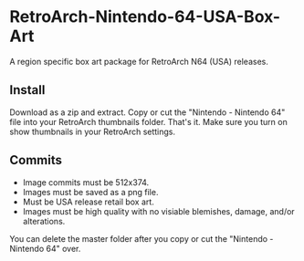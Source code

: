 # RetroArch-Nintendo-64-USA-Box-Art
A region specific box art package for RetroArch N64 (USA) releases.

## Install
Download as a zip and extract. Copy or cut the "Nintendo - Nintendo 64" file into your RetroArch thumbnails folder. That's it.
Make sure you turn on show thumbnails in your RetroArch settings.

## Commits
- Image commits must be 512x374.
- Images must be saved as a png file.
- Must be USA release retail box art.
- Images must be high quality with no visiable blemishes, damage, and/or alterations.

You can delete the master folder after you copy or cut the "Nintendo - Nintendo 64" over.
